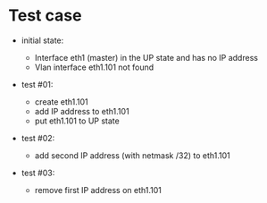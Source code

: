 # Test case

* initial state:
  * Interface eth1 (master) in the UP state and has no IP address
  * Vlan interface eth1.101 not found

* test #01:
  * create eth1.101
  * add IP address to eth1.101
  * put eth1.101 to UP state

* test #02:
  * add second IP address (with netmask /32) to eth1.101

* test #03:
  * remove first IP address on eth1.101
